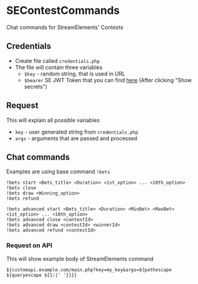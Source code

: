 # SEContestCommands
Chat commands for StreamElements' Contests

## Credentials
* Create file called `credentials.php`
* The file will contain three variables
  * `$key` - random string, that is used in URL
  * `$bearer` SE JWT Token that you can find [here](https://streamelements.com/dashboard/account/channels) (After clicking "Show secrets")


## Request
This will explain all possible variables
* `key` - user generated string from `credentials.php`
* `args` - arguments that are passed and processed

## Chat commands
Examples are using base command `!bets`
```
!bets start <Bets_title> <Duration> <1st_option> ... <10th_option>
!bets close
!bets draw <Winning_option>
!bets refund

!bets advanced start <Bets_title> <Duration> <MinBet> <MaxBet> <1st_option> ... <10th_option>
!bets advanced close <contestId>
!bets advanced draw <contestId> <winnerId>
!bets advanced refund <contestId>
```

### Request on API
This will show example body of StreamElements command
```
${customapi.example.com/main.php?key=my_key&args=${pathescape ${queryescape ${1:|' '}}}}
```
